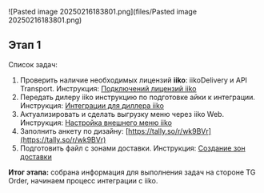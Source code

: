 ![Pasted image 20250216183801.png](files/Pasted image 20250216183801.png)
## Этап 1

Список задач: 
1. Проверить наличие необходимых лицензий **iiko**: iikoDelivery и API Transport. Инструкция: [Подключений лицензий iiko](Подключение_лицензий_iiko)
2. Передать дилеру iiko инструкцию по подготовке айки к интеграции. Инструкция: [Интеграции для диллера iiko](Интеграции_для_диллера_iiko)
3. Актуализировать и сделать выгрузку меню через iiko Web. Инструкция: [Настройка внешнего меню iiko](./Внешнее_меню_iiko)
4. Заполнить анкету по дизайну: [https://tally.so/r/wk9BVr](https://tally.so/r/wk9BVr)
5. Подготовить файл с зонами доставки. Инструкция: [Создание зон доставки](🚚_Создание_зон_доставки)

**Итог этапа:** собрана информация для выполнения задач на стороне TG Order, начинаем процесс интеграции с iiko.